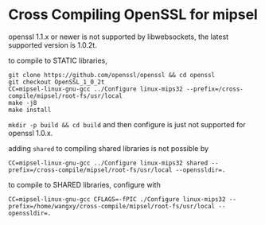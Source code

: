 # Cross Compiling OpenSSL for mipsel

openssl 1.1.x or newer is not supported by libwebsockets, the latest supported version is 1.0.2t.

to compile to STATIC libraries,

```
git clone https://github.com/openssl/openssl && cd openssl
git checkout OpenSSL_1_0_2t
CC=mipsel-linux-gnu-gcc ../Configure linux-mips32 --prefix=/cross-compile/mipsel/root-fs/usr/local
make -j8
make install
```

`mkdir -p build && cd build` and then configure is just not supported for openssl 1.0.x.

adding `shared` to compiling shared libraries is not possible by

```
CC=mipsel-linux-gnu-gcc ../Configure linux-mips32 shared --prefix=/cross-compile/mipsel/root-fs/usr/local --openssldir=.
```

to compile to SHARED libraries, configure with
```
CC=mipsel-linux-gnu-gcc CFLAGS=-fPIC ./Configure linux-mips32 --prefix=/home/wangxy/cross-compile/mipsel/root-fs/usr/local --openssldir=.
```

